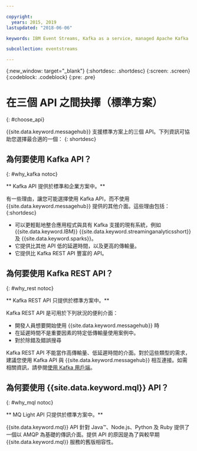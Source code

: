 ```yaml
---

copyright:
  years: 2015, 2019
lastupdated: "2018-06-06"

keywords: IBM Event Streams, Kafka as a service, managed Apache Kafka

subcollection: eventstreams

---
```


{:new_window: target="_blank"}
{:shortdesc: .shortdesc}
{:screen: .screen}
{:codeblock: .codeblock}
{:pre: .pre}

# 在三個 API 之間抉擇（標準方案）
{: #choose_api}

{{site.data.keyword.messagehub}} 支援標準方案上的三個 API。下列資訊可協助您選擇最合適的一個：
{: shortdesc}

## 為何要使用 Kafka API？
{: #why_kafka notoc}

** Kafka API 提供於標準和企業方案中。**
<br/>

有一些理由，讓您可能選擇使用 Kafka API，而不使用 {{site.data.keyword.messagehub}} 提供的其他介面。這些理由包括：
{:shortdesc}


* 可以更輕鬆地整合應用程式與具有 Kafka 支援的現有系統，例如 {{site.data.keyword.IBM}} {{site.data.keyword.streaminganalyticsshort}} 及 {{site.data.keyword.sparks}}。
* 它提供比其他 API 低的延遲時間，以及更高的傳輸量。
* 它提供比 Kafka REST API 豐富的 API。

## 為何要使用 Kafka REST API？
{: #why_rest notoc}

** Kafka REST API 只提供於標準方案中。**
<br/>

Kafka REST API 是可用於下列狀況的便利介面：

* 開發人員想要開始使用 {{site.data.keyword.messagehub}} 時
* 在延遲時間不是重要因素的特定低傳輸量使用案例中。
* 對於除錯及錯誤搜尋

Kafka REST API 不能當作高傳輸量、低延遲時間的介面。對於這些類型的需求，建議您使用 Kafka API 與 {{site.data.keyword.messagehub}} 相互連接。如需相關資訊，請參閱[使用 Kafka 用戶端](/docs/services/EventStreams?topic=eventstreams-kafka_using#kafka_using)。

## 為何要使用 {{site.data.keyword.mql}} API？
{: #why_mql notoc}

** MQ Light API 只提供於標準方案中。**
<br/>

{{site.data.keyword.mql}} API 針對 Java™、Node.js、Python 及 Ruby 提供了一個以 AMQP 為基礎的傳訊介面。提供 API 的原因是為了與較早期 {{site.data.keyword.mql}} 服務的舊版相容性。

















